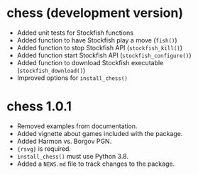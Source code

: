 # chess (development version)

* Added unit tests for Stockfish functions
* Added function to have Stockfish play a move (`fish()`)
* Added function to stop Stockfish API (`stockfish_kill()`)
* Added function start Stockfish API (`stockfish_configure()`)
* Added function to download Stockfish executable (`stockfish_download()`)
* Improved options for `install_chess()`

# chess 1.0.1

* Removed examples from documentation.
* Added vignette about games included with the package.
* Added Harmon vs. Borgov PGN.
* `{rsvg}` is required.
* `install_chess()` must use Python 3.8.
* Added a `NEWS.md` file to track changes to the package.
